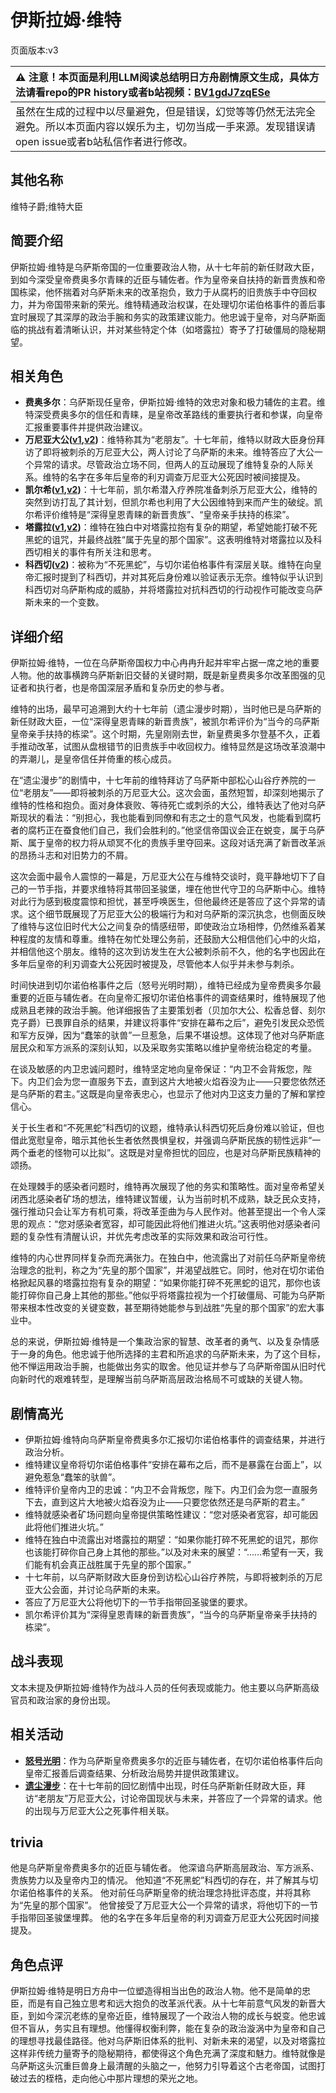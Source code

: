 # 伊斯拉姆·维特
页面版本:v3
 

| :warning: 注意！本页面是利用LLM阅读总结明日方舟剧情原文生成，具体方法请看repo的PR history或者b站视频：[BV1gdJ7zqESe](https://www.bilibili.com/video/BV1gdJ7zqESe/)         |
|:----------------------------|
| 虽然在生成的过程中以尽量避免，但是错误，幻觉等等仍然无法完全避免。所以本页面内容以娱乐为主，切勿当成一手来源。发现错误请open issue或者b站私信作者进行修改。|



## 其他名称
维特子爵;维特大臣
## 简要介绍
伊斯拉姆·维特是乌萨斯帝国的一位重要政治人物，从十七年前的新任财政大臣，到如今深受皇帝费奥多尔青睐的近臣与辅佐者。作为皇帝亲自扶持的新晋贵族和帝国栋梁，他怀揣着对乌萨斯未来的改革抱负，致力于从腐朽的旧贵族手中夺回权力，并为帝国带来新的荣光。维特精通政治权谋，在处理切尔诺伯格事件的善后事宜时展现了其深厚的政治手腕和务实的政策建议能力。他忠诚于皇帝，对乌萨斯面临的挑战有着清晰认识，并对某些特定个体（如塔露拉）寄予了打破僵局的隐秘期望。
## 相关角色
-   **费奥多尔**：乌萨斯现任皇帝，伊斯拉姆·维特的效忠对象和极力辅佐的主君。维特深受费奥多尔的信任和青睐，是皇帝改革路线的重要执行者和参谋，向皇帝汇报重要事件并提供政治建议。
-   **万尼亚大公([v1](../chars/extended_char_wan_ni_ya_da_gong.md),[v2](extended_char_wan_ni_ya_da_gong.md))**：维特称其为“老朋友”。十七年前，维特以财政大臣身份拜访了即将被刺杀的万尼亚大公，两人讨论了乌萨斯的未来。维特答应了大公一个异常的请求。尽管政治立场不同，但两人的互动展现了维特复杂的人际关系。维特的名字在多年后皇帝的利刃调查万尼亚大公死因时被间接提及。
-   **凯尔希([v1](../chars/char_003_kalts.md),[v2](char_003_kalts.md))**：十七年前，凯尔希潜入疗养院准备刺杀万尼亚大公，维特的突然到访打乱了其计划，但凯尔希也利用了大公因维特到来而产生的破绽。凯尔希评价维特是“深得皇恩青睐的新晋贵族”、“皇帝亲手扶持的栋梁”。
-   **塔露拉([v1](../chars/extended_char_386da9.md),[v2](extended_char_ta_lu_la.md))**：维特在独白中对塔露拉抱有复杂的期望，希望她能打破不死黑蛇的诅咒，并最终战胜“属于先皇的那个国家”。这表明维特对塔露拉以及科西切相关的事件有所关注和思考。
-   **科西切([v2](extended_char_ke_xi_qie.md))**：被称为“不死黑蛇”，与切尔诺伯格事件有深层关联。维特在向皇帝汇报时提到了科西切，并对其死后身份难以验证表示无奈。维特似乎认识到科西切对乌萨斯构成的威胁，并将塔露拉对抗科西切的行动视作可能改变乌萨斯未来的一个变数。
## 详细介绍
伊斯拉姆·维特，一位在乌萨斯帝国权力中心冉冉升起并牢牢占据一席之地的重要人物。他的故事横跨乌萨斯新旧交替的关键时期，既是新皇费奥多尔改革图强的见证者和执行者，也是帝国深层矛盾和复杂历史的参与者。

维特的出场，最早可追溯到大约十七年前（遗尘漫步时期），当时他已是乌萨斯的新任财政大臣，一位“深得皇恩青睐的新晋贵族”，被凯尔希评价为“当今的乌萨斯皇帝亲手扶持的栋梁”。这个时期，先皇刚刚去世，新皇费奥多尔登基不久，正着手推动改革，试图从盘根错节的旧贵族手中收回权力。维特显然是这场改革浪潮中的弄潮儿，是皇帝信任并倚重的核心成员。

在“遗尘漫步”的剧情中，十七年前的维特拜访了乌萨斯中部松心山谷疗养院的一位“老朋友”——即将被刺杀的万尼亚大公。这次会面，虽然短暂，却深刻地揭示了维特的性格和抱负。面对身体衰败、等待死亡或刺杀的大公，维特表达了他对乌萨斯现状的看法：“别担心，我也能看到同僚和有志之士的意气风发，也能看到腐朽者的腐朽正在蚕食他们自己，我们会胜利的。”他坚信帝国议会正在蜕变，属于乌萨斯、属于皇帝的权力将从顽冥不化的贵族手里夺回来。这段对话充满了新晋改革派的昂扬斗志和对旧势力的不屑。

这次会面中最令人震惊的一幕是，万尼亚大公在与维特交谈时，竟平静地切下了自己的一节手指，并要求维特将其带回圣骏堡，埋在他世代守卫的乌萨斯中心。维特对此行为感到极度震惊和担忧，甚至呼唤医生，但他最终还是答应了这个异常的请求。这个细节既展现了万尼亚大公的极端行为和对乌萨斯的深沉执念，也侧面反映了维特与这位旧时代大公之间复杂的情感纽带，即使政治立场相悖，仍然维系着某种程度的友情和尊重。维特在匆忙处理公务前，还鼓励大公相信他们心中的火焰，并相信他这个朋友。维特的这次到访发生在大公被刺杀前不久，他的名字也因此在多年后皇帝的利刃调查大公死因时被提及，尽管他本人似乎并未参与刺杀。

时间快进到切尔诺伯格事件之后（怒号光明时期），维特已经成为皇帝费奥多尔最重要的近臣与辅佐者。在向皇帝汇报切尔诺伯格事件的调查结果时，维特展现了他成熟且老辣的政治手腕。他详细报告了主要策划者（贝加尔大公、松香总督、刻尔克子爵）已畏罪自杀的结果，并建议将事件“安排在幕布之后”，避免引发民众恐慌和军方反弹，因为“蠢笨的驮兽”一旦惹急，后果不堪设想。这体现了他对乌萨斯底层民众和军方派系的深刻认知，以及采取务实策略以维护皇帝统治稳定的考量。

在谈及敏感的内卫忠诚问题时，维特坚定地向皇帝保证：“内卫不会背叛您，陛下。内卫们会为您一直服务下去，直到这片大地被火焰吞没为止——只要您依然还是乌萨斯的君主。”这既是向皇帝表忠心，也显示了他对内卫这支力量的了解和掌控信心。

关于长生者和“不死黑蛇”科西切的议题，维特承认科西切死后身份难以验证，但也借此宽慰皇帝，暗示其他长生者依然畏惧皇权，并强调乌萨斯民族的韧性远非“一两个垂老的怪物可以比拟”。这既是对皇帝担忧的回应，也是对乌萨斯民族精神的颂扬。

在处理棘手的感染者问题时，维特再次展现了他的务实和策略性。面对皇帝希望关闭西北感染者矿场的想法，维特建议暂缓，认为当前时机不成熟，缺乏民众支持，强行推动只会让军方有机可乘，将改革歪曲为与人民作对。他甚至提出一个令人深思的观点：“您对感染者宽容，却可能因此将他们推进火坑。”这表明他对感染者问题的复杂性有清醒认识，并优先考虑改革的实际效果和政治可行性。

维特的内心世界同样复杂而充满张力。在独白中，他流露出了对前任乌萨斯皇帝统治理念的批判，称之为“先皇的那个国家”，并渴望战胜它。同时，他对在切尔诺伯格掀起风暴的塔露拉抱有复杂的期望：“如果你能打碎不死黑蛇的诅咒，那你也该能打碎你自己身上其他的那些。”他似乎将塔露拉视为一个打破僵局、可能为乌萨斯带来根本性改变的关键变数，甚至期待她能参与到战胜“先皇的那个国家”的宏大事业中。

总的来说，伊斯拉姆·维特是一个集政治家的智慧、改革者的勇气、以及复杂情感于一身的角色。他忠诚于他所选择的主君和所追求的乌萨斯未来，为了这个目标，他不惮运用政治手腕，也能做出务实的取舍。他见证并参与了乌萨斯帝国从旧时代向新时代的艰难转型，是理解当前乌萨斯高层政治格局不可或缺的关键人物。
## 剧情高光
- 伊斯拉姆·维特向乌萨斯皇帝费奥多尔汇报切尔诺伯格事件的调查结果，并进行政治分析。
- 维特建议皇帝将切尔诺伯格事件“安排在幕布之后，而不是暴露在台面上”，以避免惹急“蠢笨的驮兽”。
- 维特评价皇帝内卫的忠诚：“内卫不会背叛您，陛下。内卫们会为您一直服务下去，直到这片大地被火焰吞没为止——只要您依然还是乌萨斯的君主。”
- 维特就感染者矿场问题向皇帝提供策略性建议：“您对感染者宽容，却可能因此将他们推进火坑。”
- 维特在独白中流露出对塔露拉的期望：“如果你能打碎不死黑蛇的诅咒，那你也该能打碎你自己身上其他的那些。”以及对未来的展望：“......希望有一天，我们能有机会真正战胜属于先皇的那个国家。”
- 十七年前，以乌萨斯财政大臣身份到访松心山谷疗养院，与即将被刺杀的万尼亚大公会面，并讨论乌萨斯的未来。
- 答应了万尼亚大公将他切下的一节手指带回圣骏堡的要求。
- 凯尔希评价其为“深得皇恩青睐的新晋贵族”，“当今的乌萨斯皇帝亲手扶持的栋梁”。
## 战斗表现
文本未提及伊斯拉姆·维特作为战斗人员的任何表现或能力。他主要以乌萨斯高级官员和政治家的身份出现。
## 相关活动
-   **[怒号光明](../stories/main_8.md)**：作为乌萨斯皇帝费奥多尔的近臣与辅佐者，在切尔诺伯格事件后向皇帝汇报善后调查结果、分析政治局势并提供政策建议。
-   **[遗尘漫步](../stories/act18d0.md)**：在十七年前的回忆剧情中出现，时任乌萨斯新任财政大臣，拜访“老朋友”万尼亚大公，讨论帝国现状与未来，并答应了一个异常的请求。他的出现与万尼亚大公之死事件相关联。
## trivia
他是乌萨斯皇帝费奥多尔的近臣与辅佐者。
他深谙乌萨斯高层政治、军方派系、贵族势力以及皇帝内卫的情况。
他知道“不死黑蛇”科西切的存在，并了解其与切尔诺伯格事件的关系。
他对前任乌萨斯皇帝的统治理念持批评态度，并将其称为“先皇的那个国家”。
他曾接受了万尼亚大公一个异常的请求，将他切下的一节手指带回圣骏堡埋葬。
他的名字在多年后皇帝的利刃调查万尼亚大公死因时间接提及。
## 角色点评
伊斯拉姆·维特是明日方舟中一位塑造得相当出色的政治人物。他不是简单的忠臣，而是有自己独立思考和远大抱负的改革派代表。从十七年前意气风发的新晋大臣，到如今深沉老练的皇帝近臣，维特展现了一个政治人物的成长与蜕变。他忠诚但不盲从，务实且有理想。他懂得权衡利弊，能在复杂的政治漩涡中为皇帝和自己的理想寻找最佳路径。他对乌萨斯旧体系的批判、对新未来的渴望，以及对塔露拉这样非传统力量寄予的隐秘期待，都使得这个角色充满了深度和魅力。维特就像是乌萨斯这头沉重巨兽身上最清醒的头脑之一，他努力引导着这个古老帝国，试图打破过去的桎梏，走向他心中那片理想的荣光之地。